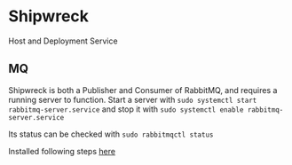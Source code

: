 # Shipwreck
Host and Deployment Service

## MQ

Shipwreck is both a Publisher and Consumer of RabbitMQ, and requires a running server to function.
Start a server with `sudo systemctl start rabbitmq-server.service`
and stop it with `sudo systemctl enable rabbitmq-server.service`

Its status can be checked with `sudo rabbitmqctl status`

Installed following steps [here](https://www.vultr.com/docs/how-to-install-rabbitmq-on-ubuntu-16-04-47)
